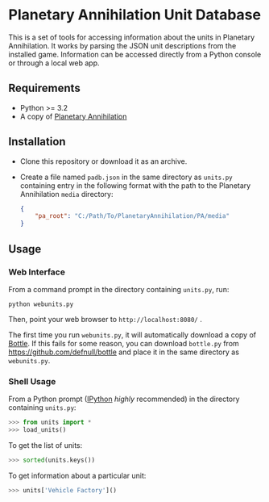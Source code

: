 Planetary Annihilation Unit Database
====================================

This is a set of tools for accessing information about the units in Planetary
Annihilation. It works by parsing the JSON unit descriptions from the
installed game. Information can be accessed directly from a Python console or
through a local web app.

## Requirements ##

- Python >= 3.2
- A copy of [Planetary Annihilation](http://www.uberent.com/pa/)

## Installation ##

- Clone this repository or download it as an archive.
- Create a file named `padb.json` in the same directory as `units.py`
  containing entry in the following format with the path to the Planetary
  Annihilation `media` directory:

  ```json
  {
      "pa_root": "C:/Path/To/PlanetaryAnnihilation/PA/media"
  }
  ```

## Usage ##

### Web Interface ###

From a command prompt in the directory containing `units.py`, run:

```
python webunits.py
```

Then, point your web browser to `http://localhost:8080/` .

The first time you run `webunits.py`, it will automatically download a copy of
[Bottle](http://bottlepy.org/). If this fails for some reason, you can
download `bottle.py` from https://github.com/defnull/bottle and place it in
the same directory as `webunits.py`.

### Shell Usage

From a Python prompt ([IPython](http://ipython.org/install.html) *highly*
recommended) in the directory containing `units.py`:

```python
>>> from units import *
>>> load_units()
```

To get the list of units:

```python
>>> sorted(units.keys())
```

To get information about a particular unit:

```python
>>> units['Vehicle Factory']()
```
